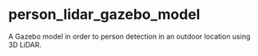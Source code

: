 # person_lidar_gazebo_model
A Gazebo model in order to person detection in an outdoor location using 3D LiDAR.
